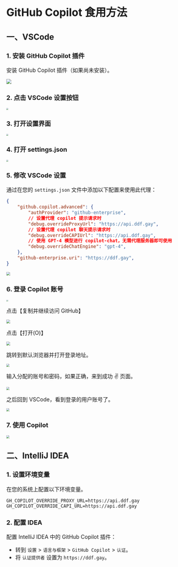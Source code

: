 # GitHub Copilot 食用方法

## 一、VSCode

### 1. 安装 GitHub Copilot 插件

安装 GitHub Copilot 插件（如果尚未安装）。

<img src="./images/安装GitHub Copilot插件.jpg" style="zoom:80%;" />

### 2. 点击 VSCode 设置按钮

<img src="./images/点击VSCode设置按钮.jpg" style="zoom:30%;" />

### 3. 打开设置界面

<img src="./images/打开设置界面.jpg" style="zoom:30%;" />

### 4. 打开 settings.json

<img src="./images/打开settingsJSON.jpg" style="zoom:30%;" />

### 5. 修改 VSCode 设置

通过在您的 `settings.json` 文件中添加以下配置来使用此代理：

```json
{
    "github.copilot.advanced": {
        "authProvider": "github-enterprise",
        // 设置代理 copilot 提示请求时
        "debug.overrideProxyUrl": "https://api.ddf.gay",
        // 设置代理 copilot 聊天提示请求时
        "debug.overrideCAPIUrl": "https://api.ddf.gay",
        // 使用 GPT-4 模型进行 copilot-chat，无需代理服务器即可使用
        "debug.overrideChatEngine": "gpt-4",
    },
    "github-enterprise.uri": "https://ddf.gay",
}
```

<img src="./images/在settingsJSON添加Copilot代理.jpg" style="zoom:60%;" />

### 6. 登录 Copilot 账号

<img src="./images/登录Copilot账号-00.jpg" style="zoom:30%;" />

点击【复制并继续访问 GitHub】

<img src="./images/登录Copilot账号-001.jpg" style="zoom:60%;" />

点击【打开(O)】

<img src="./images/登录Copilot账号-002.jpg" style="zoom:60%;" />

跳转到默认浏览器并打开登录地址。

<img src="./images/登录Copilot账号-003.jpg" style="zoom:50%;" />

输入分配的账号和密码，如果正确，来到成功 ✌️ 页面。

<img src="./images/登录Copilot账号-004.jpg" style="zoom:50%;" />

之后回到 VSCode，看到登录的用户账号了。

<img src="./images/登录Copilot账号-005.jpg" style="zoom:50%;" />

### 7. 使用 Copilot

<img src="./images/使用 GitHub Copilot.jpg" style="zoom:50%;" />

## 二、IntelliJ IDEA

### 1. 设置环境变量

在您的系统上配置以下环境变量。

```
GH_COPILOT_OVERRIDE_PROXY_URL=https://api.ddf.gay
GH_COPILOT_OVERRIDE_CAPI_URL=https://api.ddf.gay
```

### 2. 配置 IDEA

配置 IntelliJ IDEA 中的 GitHub Copilot 插件：

- 转到 `设置` > `语言与框架` > `GitHub Copilot` > `认证`。
- 将 `认证提供者` 设置为 `https://ddf.gay`。

